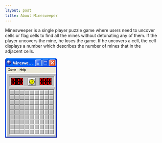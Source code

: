 ```yaml
---
layout: post
title: About Minesweeper
---
```


Minesweeper is a single player puzzle game where users need to uncover cells or flag cells to find all the mines without detonating any of them. If the player uncovers the mine, he loses the game. If he uncovers a cell, the cell displays a number which describes the number of mines that in the adjacent cells.

![Image of Windows Minesweeper](https://raw.githubusercontent.com/ss37/Minesweeper/gh-pages/public/images/minesweeper_windows.png "Minesweeper in Windows")
